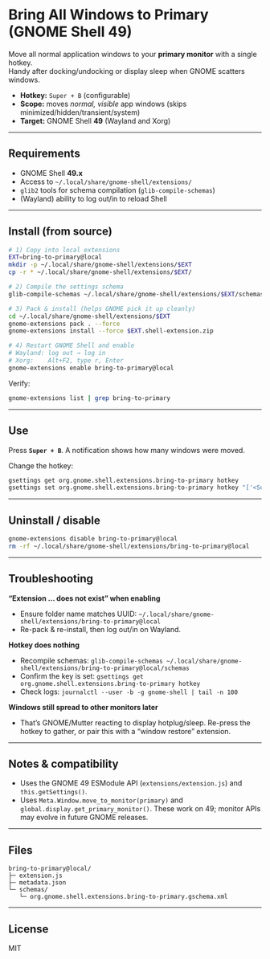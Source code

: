 # Bring All Windows to Primary (GNOME Shell 49)

Move all normal application windows to your **primary monitor** with a single hotkey.  
Handy after docking/undocking or display sleep when GNOME scatters windows.

- **Hotkey:** `Super + B` (configurable)
- **Scope:** moves *normal, visible* app windows (skips minimized/hidden/transient/system)
- **Target:** GNOME Shell **49** (Wayland and Xorg)

---

## Requirements
- GNOME Shell **49.x**
- Access to `~/.local/share/gnome-shell/extensions/`
- `glib2` tools for schema compilation (`glib-compile-schemas`)
- (Wayland) ability to log out/in to reload Shell

---

## Install (from source)

```bash
# 1) Copy into local extensions
EXT=bring-to-primary@local
mkdir -p ~/.local/share/gnome-shell/extensions/$EXT
cp -r * ~/.local/share/gnome-shell/extensions/$EXT/

# 2) Compile the settings schema
glib-compile-schemas ~/.local/share/gnome-shell/extensions/$EXT/schemas

# 3) Pack & install (helps GNOME pick it up cleanly)
cd ~/.local/share/gnome-shell/extensions/$EXT
gnome-extensions pack . --force
gnome-extensions install --force $EXT.shell-extension.zip

# 4) Restart GNOME Shell and enable
# Wayland: log out → log in
# Xorg:    Alt+F2, type r, Enter
gnome-extensions enable bring-to-primary@local
````

Verify:

```bash
gnome-extensions list | grep bring-to-primary
```

---

## Use

Press **`Super + B`**.
A notification shows how many windows were moved.

Change the hotkey:

```bash
gsettings get org.gnome.shell.extensions.bring-to-primary hotkey
gsettings set org.gnome.shell.extensions.bring-to-primary hotkey "['<Super><Shift>P']"
```

---

## Uninstall / disable

```bash
gnome-extensions disable bring-to-primary@local
rm -rf ~/.local/share/gnome-shell/extensions/bring-to-primary@local
```

---

## Troubleshooting

**“Extension … does not exist” when enabling**

* Ensure folder name matches UUID:
  `~/.local/share/gnome-shell/extensions/bring-to-primary@local`
* Re-pack & re-install, then log out/in on Wayland.

**Hotkey does nothing**

* Recompile schemas:
  `glib-compile-schemas ~/.local/share/gnome-shell/extensions/bring-to-primary@local/schemas`
* Confirm the key is set:
  `gsettings get org.gnome.shell.extensions.bring-to-primary hotkey`
* Check logs:
  `journalctl --user -b -g gnome-shell | tail -n 100`

**Windows still spread to other monitors later**

* That’s GNOME/Mutter reacting to display hotplug/sleep. Re-press the hotkey to gather, or pair this with a “window restore” extension.

---

## Notes & compatibility

* Uses the GNOME 49 ESModule API (`extensions/extension.js`) and `this.getSettings()`.
* Uses `Meta.Window.move_to_monitor(primary)` and `global.display.get_primary_monitor()`.
  These work on 49; monitor APIs may evolve in future GNOME releases.

---

## Files

```
bring-to-primary@local/
├─ extension.js
├─ metadata.json
└─ schemas/
   └─ org.gnome.shell.extensions.bring-to-primary.gschema.xml
```

---

## License

MIT
